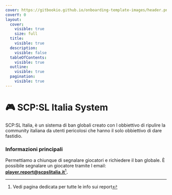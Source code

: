 ```yaml
---
cover: https://gitbookio.github.io/onboarding-template-images/header.png
coverY: 0
layout:
  cover:
    visible: true
    size: full
  title:
    visible: true
  description:
    visible: false
  tableOfContents:
    visible: true
  outline:
    visible: true
  pagination:
    visible: true
---
```


# 🎮 SCP:SL Italia System

SCP:SL Italia, è un sistema di ban globali creato con l obbiettivo di ripulire la community italiana da utenti pericolosi che hanno il solo obbiettivo di dare fastidio.

### Informazioni principali

Permettiamo a chiunque di segnalare giocatori e richiedere il ban globale. È possibile segnalare un giocatore tramite l email: [**player.report@scpslitalia.it**](#user-content-fn-1)[^1]**.**

[^1]: Vedi pagina dedicata per tutte le info sui report
